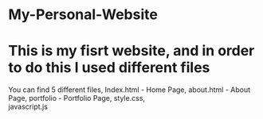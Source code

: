 # My-Personal-Website

# This is my fisrt website, and in order to do this I used different files

You can find 5 different files,
Index.html - Home Page,
about.html - About Page,
portfolio - Portfolio Page,
style.css,  
javascript.js
